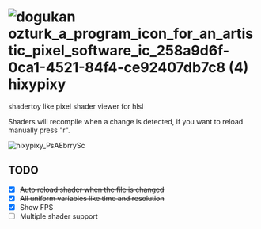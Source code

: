 
# ![dogukan ozturk_a_program_icon_for_an_artistic_pixel_software_ic_258a9d6f-0ca1-4521-84f4-ce92407db7c8 (4)](https://github.com/dogukannn/hixypixy/assets/35217389/4e36fb24-b521-4281-84d8-889887a60e93) hixypixy

shadertoy like pixel shader viewer for hlsl

Shaders will recompile when a change is detected, if you want to reload manually press "r".

![hixypixy_PsAEbrrySc](https://github.com/dogukannn/hixypixy/assets/35217389/bb64e59f-5c8c-4074-a9e3-b5f53b5af2fe)


## TODO
- [x] ~~Auto reload shader when the file is changed~~
- [x] ~~All uniform variables like time and resolution~~
- [x] Show FPS
- [ ] Multiple shader support
